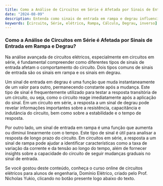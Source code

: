 ```yaml
---
title: Como a Análise de Circuitos em Série é Afetada por Sinais de Entrada em Rampa e Degrau?
date: "2024-08-09"
description: Entenda como sinais de entrada em rampa e degrau influenciam a análise de circuitos em série.
keywords: [circuito, Série, elétrico, Rampa, Cálculo, Degrau, inverso]
---
```


### Como a Análise de Circuitos em Série é Afetada por Sinais de Entrada em Rampa e Degrau?

Na análise avançada de circuitos elétricos, especialmente em circuitos em série, é fundamental compreender como diferentes tipos de sinais de entrada afetam o comportamento do circuito. Dois tipos comuns de sinais de entrada são os sinais em rampa e os sinais em degrau.

Um sinal de entrada em degrau é uma função que muda instantaneamente de um valor para outro, permanecendo constante após a mudança. Este tipo de sinal é frequentemente utilizado para testar a resposta transitória de um circuito, ou seja, como o circuito reage imediatamente após a aplicação do sinal. Em um circuito em série, a resposta a um sinal de degrau pode revelar informações importantes sobre a resistência, capacitância e indutância do circuito, bem como sobre a estabilidade e o tempo de resposta.

Por outro lado, um sinal de entrada em rampa é uma função que aumenta ou diminui linearmente com o tempo. Este tipo de sinal é útil para analisar a resposta de longo prazo do circuito. Em circuitos em série, a resposta a um sinal de rampa pode ajudar a identificar características como a taxa de variação da corrente e da tensão ao longo do tempo, além de fornecer insights sobre a capacidade do circuito de seguir mudanças graduais no sinal de entrada.

Se você gostou deste conteúdo, conheça o curso online de circuitos elétricos para alunos de engenharia, Domínio Elétrico, criado pelo Prof. Nicholas Yukio, clicando no botão presente logo abaixo do texto.